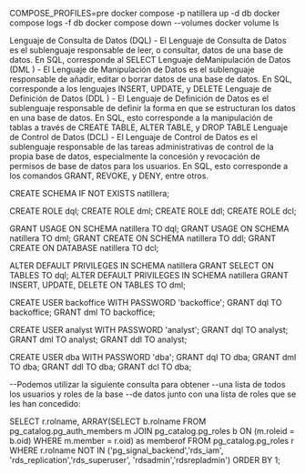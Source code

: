 COMPOSE_PROFILES=pre docker compose -p natillera up -d db
docker compose logs -f db
docker compose down --volumes
docker volume ls

Lenguaje de Consulta de Datos (DQL) - El Lenguaje de Consulta de Datos es el sublenguaje responsable de leer, o consultar, datos de una base de datos. En SQL, corresponde al SELECT
Lenguaje deManipulación de Datos (DML ) - El Lenguaje de Manipulación de Datos es el sublenguaje responsable de añadir, editar o borrar datos de una base de datos. En SQL, corresponde a los lenguajes INSERT, UPDATE, y DELETE
Lenguaje de Definición de Datos (DDL ) - El Lenguaje de Definición de Datos es el sublenguaje responsable de definir la forma en que se estructuran los datos en una base de datos. En SQL, esto corresponde a la manipulación de tablas a través de CREATE TABLE, ALTER TABLE, y DROP TABLE
Lenguaje de Control de Datos (DCL) - El Lenguaje de Control de Datos es el sublenguaje responsable de las tareas administrativas de control de la propia base de datos, especialmente la concesión y revocación de permisos de base de datos para los usuarios. En SQL, esto corresponde a los comandos GRANT, REVOKE, y DENY, entre otros.


CREATE SCHEMA IF NOT EXISTS natillera;

CREATE ROLE dql;
CREATE ROLE dml;
CREATE ROLE ddl;
CREATE ROLE dcl;

GRANT USAGE ON SCHEMA natillera TO dql;
GRANT USAGE ON SCHEMA natillera TO dml;
GRANT CREATE ON SCHEMA natillera TO ddl;
GRANT CREATE ON DATABASE natillera TO dcl;

ALTER DEFAULT PRIVILEGES IN SCHEMA natillera GRANT SELECT ON TABLES TO dql;
ALTER DEFAULT PRIVILEGES IN SCHEMA natillera GRANT INSERT, UPDATE, DELETE ON TABLES TO dml;

CREATE USER backoffice WITH PASSWORD 'backoffice';
GRANT dql TO backoffice;
GRANT dml TO backoffice;

CREATE USER analyst WITH PASSWORD 'analyst';
GRANT dql TO analyst;
GRANT dml TO analyst;
GRANT ddl TO analyst;

CREATE USER dba WITH PASSWORD 'dba';
GRANT dql TO dba;
GRANT dml TO dba;
GRANT ddl TO dba;
GRANT dcl TO dba;

--Podemos utilizar la siguiente consulta para obtener 
--una lista de todos los usuarios y roles de la base 
--de datos junto con una lista de roles que se les han concedido:

SELECT
r.rolname,
ARRAY(SELECT b.rolname
FROM pg_catalog.pg_auth_members m
JOIN pg_catalog.pg_roles b ON (m.roleid = b.oid)
WHERE m.member = r.oid) as memberof
FROM pg_catalog.pg_roles r
WHERE r.rolname NOT IN ('pg_signal_backend','rds_iam',
'rds_replication','rds_superuser',
'rdsadmin','rdsrepladmin')
ORDER BY 1;
